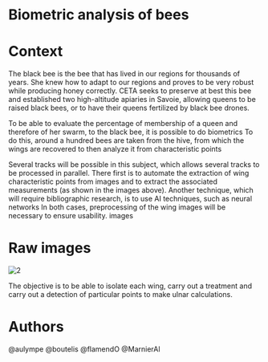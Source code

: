 # Biometric analysis of bees

# Context

The black bee is the bee that has lived in our regions for thousands of years. She knew how to adapt to our
regions and proves to be very robust while producing honey correctly. CETA seeks to preserve
at best this bee and established two high-altitude apiaries in Savoie, allowing queens to be raised
black bees, or to have their queens fertilized by black bee drones.

To be able to evaluate the percentage of membership of a queen and therefore of her swarm, to
the black bee, it is possible to do biometrics
To do this, around a hundred bees are taken from the hive, from which the wings are recovered to
then analyze it from characteristic points

Several tracks will be possible in this subject, which allows several tracks to be processed in parallel. There
first is to automate the extraction of wing characteristic points from images and
to extract the associated measurements (as shown in the images above).
Another technique, which will require bibliographic research, is to use AI techniques, such as
neural networks
In both cases, preprocessing of the wing images will be necessary to ensure usability.
images

# Raw images

![2](https://github.com/flamendO/biometric_analysis_of_bees/assets/78015005/850889bc-306e-4a37-93de-16ca24995106)

The objective is to be able to isolate each wing, carry out a treatment and carry out a detection of particular points to make ulnar calculations.


# Authors

@aulympe
@boutelis
@flamendO
@MarnierAl


